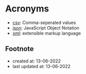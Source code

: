 # Acronyms
* [csv](https://support.google.com/google-ads/answer/9004364?hl=en): Comma-seperated values
* [json](https://www.w3schools.com/js/js_json_intro.asp): JavaScript Object Notation
* [xml](https://www.w3schools.com/xml/xml_whatis.asp): extensible markup language

## Footnote
* created at: 13-06-2022
* last updated at: 13-06-2022